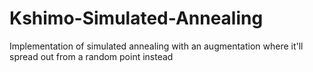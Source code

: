 # Kshimo-Simulated-Annealing
Implementation of simulated annealing with an augmentation where it'll spread out from a random point instead
